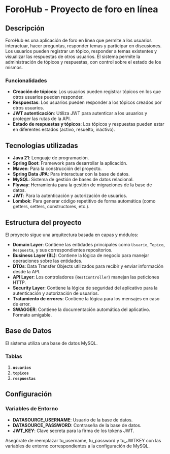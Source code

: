 # ForoHub - Proyecto de foro en línea

## Descripción

ForoHub es una aplicación de foro en línea que permite a los usuarios interactuar, hacer preguntas, responder temas y participar en discusiones. Los usuarios pueden registrar un tópico, responder a temas existentes y visualizar las respuestas de otros usuarios. El sistema permite la administración de tópicos y respuestas, con control sobre el estado de los mismos.

### Funcionalidades

- **Creación de tópicos**: Los usuarios pueden registrar tópicos en los que otros usuarios pueden responder.
- **Respuestas**: Los usuarios pueden responder a los tópicos creados por otros usuarios.
- **JWT autenticación**: Utiliza JWT para autenticar a los usuarios y proteger las rutas de la API.
- **Estado de respuestas y tópicos**: Los tópicos y respuestas pueden estar en diferentes estados (activo, resuelto, inactivo).

## Tecnologías utilizadas

- **Java 21**: Lenguaje de programación.
- **Spring Boot**: Framework para desarrollar la aplicación.
- **Maven**: Para la construcción del proyecto.
- **Spring Data JPA**: Para interactuar con la base de datos.
- **MySQL**: Sistema de gestión de bases de datos relacional.
- **Flyway**: Herramienta para la gestión de migraciones de la base de datos.
- **JWT**: Para la autenticación y autorización de usuarios.
- **Lombok**: Para generar código repetitivo de forma automática (como getters, setters, constructores, etc.).

## Estructura del proyecto

El proyecto sigue una arquitectura basada en capas y módulos:

- **Domain Layer**: Contiene las entidades principales como `Usuario`, `Topico`, `Respuesta`, y sus correspondientes repositorios.
- **Business Layer (BL)**: Contiene la lógica de negocio para manejar operaciones sobre las entidades.
- **DTOs**: Data Transfer Objects utilizados para recibir y enviar información desde la API.
- **API Layer**: Los controladores (`RestController`) manejan las peticiones HTTP.
- **Security Layer**: Contiene la lógica de seguridad del aplicativo para la autenticación y autorización de usuarios.
- **Tratamiento de errores**: Contiene la lógica para los mensajes en caso de error.
- **SWAGGER**: Contiene la documentación automática del aplicativo. Formato amigable.

## Base de Datos

El sistema utiliza una base de datos MySQL.

### Tablas

1. **`usuarios`**
2. **`topicos`**
3. **`respuestas`**  

## Configuración

### Variables de Entorno

- **DATASOURCE_USERNAME**: Usuario de la base de datos.
- **DATASOURCE_PASSWORD**: Contraseña de la base de datos.
- **JWT_KEY**: Clave secreta para la firma de los tokens JWT.

Asegúrate de reemplazar tu_username, tu_password y tu_JWTKEY con las variables de entorno correspondientes a la configuración de MySQL.

